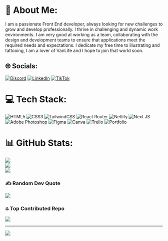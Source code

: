 # 💫 About Me:
I am a passionate Front End developer, always looking for new challenges to grow and develop professionally. I thrive in challenging and dynamic work environments. I am very good at working as a team, collaborating with the design and development teams to ensure that applications meet the required needs and expectations. I dedicate my free time to illustrating and tattooing, I am a lover of VanLife and I hope to join that world soon.<br>


## 🌐 Socials:
[![Discord](https://img.shields.io/badge/Discord-%237289DA.svg?logo=discord&logoColor=white)](https://discord.gg/3743) [![LinkedIn](https://img.shields.io/badge/LinkedIn-%230077B5.svg?logo=linkedin&logoColor=white)](https://linkedin.com/in/www.linkedin.com/in/alexandralinaresv) [![TikTok](https://img.shields.io/badge/TikTok-%23000000.svg?logo=TikTok&logoColor=white)](https://tiktok.com/@Nosoyalexandra) 

# 💻 Tech Stack:
![HTML5](https://img.shields.io/badge/html5-%23E34F26.svg?style=flat&logo=html5&logoColor=white) ![CSS3](https://img.shields.io/badge/css3-%231572B6.svg?style=flat&logo=css3&logoColor=white) ![TailwindCSS](https://img.shields.io/badge/tailwindcss-%2338B2AC.svg?style=flat&logo=tailwind-css&logoColor=white) ![React Router](https://img.shields.io/badge/React_Router-CA4245?style=flat&logo=react-router&logoColor=white) ![Netlify](https://img.shields.io/badge/netlify-%23000000.svg?style=flat&logo=netlify&logoColor=#00C7B7) ![Next JS](https://img.shields.io/badge/Next-black?style=flat&logo=next.js&logoColor=white) ![Adobe Photoshop](https://img.shields.io/badge/adobephotoshop-%2331A8FF.svg?style=flat&logo=adobephotoshop&logoColor=white) 	![Figma](https://img.shields.io/badge/figma-%23F24E1E.svg?style=flat&logo=figma&logoColor=white) ![Canva](https://img.shields.io/badge/Canva-%2300C4CC.svg?style=flat&logo=Canva&logoColor=white) ![Trello](https://img.shields.io/badge/Trello-%23026AA7.svg?style=flat&logo=Trello&logoColor=white) ![Portfolio](https://img.shields.io/badge/Portfolio-%23000000.svg?style=flat&logo=firefox&logoColor=#FF7139)
# 📊 GitHub Stats:
![](https://github-readme-stats.vercel.app/api?username=Ateriss&theme=dark&hide_border=false&include_all_commits=true&count_private=true)<br/>
![](https://github-readme-streak-stats.herokuapp.com/?user=Ateriss&theme=dark&hide_border=false)<br/>
![](https://github-readme-stats.vercel.app/api/top-langs/?username=Ateriss&theme=dark&hide_border=false&include_all_commits=true&count_private=true&layout=compact)

### ✍️ Random Dev Quote
![](https://quotes-github-readme.vercel.app/api?type=horizontal&theme=tokyonight)

### 🔝 Top Contributed Repo
![](https://github-contributor-stats.vercel.app/api?username=Ateriss&limit=5&theme=onedark&combine_all_yearly_contributions=true)

---
[![](https://visitcount.itsvg.in/api?id=Ateriss&icon=6&color=5)](https://visitcount.itsvg.in)

<!-- Proudly created with GPRM ( https://gprm.itsvg.in ) -->
